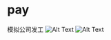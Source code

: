 # pay
模拟公司发工
![Alt Text](https://github.com/yebin254126/pay/批注.png)
![Alt Text](https://pay/批注.png)
